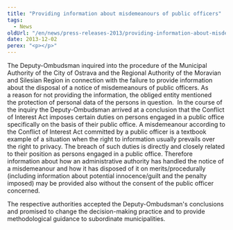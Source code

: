 ```yaml
---
title: "Providing information about misdemeanours of public officers"
tags:
  - News
oldUrl: "/en/news/press-releases-2013/providing-information-about-misdemeanours-of-public-officers/"
date: 2013-12-02
perex: "<p></p>"
---
```


<!-- imported from the old website -->

<p>The Deputy-Ombudsman inquired into the procedure of the Municipal Authority of the City of Ostrava and the Regional Authority of the Moravian and Silesian Region in connection with the failure to provide information about the disposal of a notice of misdemeanours of public officers. As a reason for not providing the information, the obliged entity mentioned the protection of personal data of the persons in question.  In the course of the inquiry the Deputy-Ombudsman arrived at a conclusion that the Conflict of Interest Act imposes certain duties on persons engaged in a public office specifically on the basis of their public office. A misdemeanour according to the Conflict of Interest Act committed by a public officer is a textbook example of a situation when the right to information usually prevails over the right to privacy. The breach of such duties is directly and closely related to their position as persons engaged in a public office. Therefore information about how an administrative authority has handled the notice of a misdemeanour and how it has disposed of it on merits/procedurally (including information about potential innocence/guilt and the penalty imposed) may be provided also without the consent of the public officer concerned.  </p><p>The respective authorities accepted the Deputy-Ombudsman's conclusions and promised to change the decision-making practice and to provide methodological guidance to subordinate municipalities.</p>

